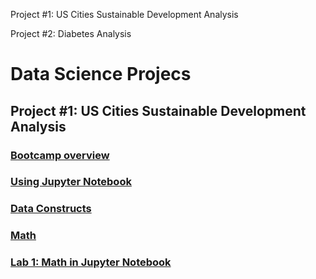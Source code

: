 
Project #1: US Cities Sustainable Development Analysis 

Project #2: Diabetes Analysis



# Data Science Projecs

## Project #1: US Cities Sustainable Development Analysis
### [Bootcamp overview](./python_basics/notebooks/Python%20Bootcamp-%20Intro.ipynb)
### [Using Jupyter Notebook](./python_basics/notebooks/Using%20Jupyter%20Notebook.ipynb)
### [Data Constructs](./python_basics/notebooks/Python%20Bootcamp%20-%20Data%20Constructs.ipynb)
### [Math](./python_basics/notebooks/Python%20Bootcamp-%20Math.ipynb)
### [Lab 1: Math in Jupyter Notebook](./python_basics/labs/Lab1-%20Math.ipynb)
